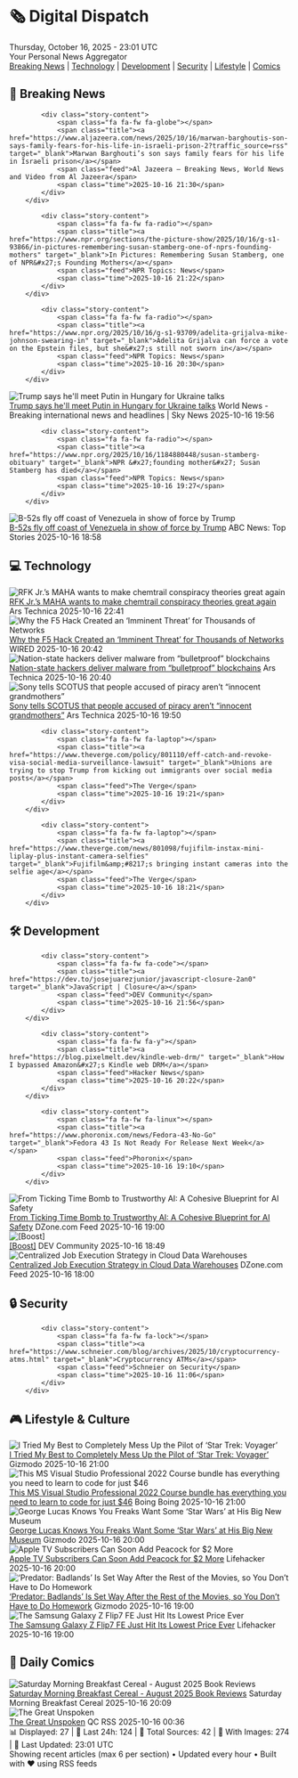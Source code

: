 <!-- Processing 54 RSS feeds at 2025-10-16 23:01:34 UTC -->
<!-- Processing: XKCD -->
<!-- Processing: Penny Arcade -->
<!-- Processing: Poorly Drawn Lines -->
<!-- Processing: Garfield -->
<!-- Processing: Dilbert -->
<!-- Processing: Cyanide & Happiness -->
<!-- Processing: Questionable Content -->
<!-- Processing: Girl Genius -->
<!-- Processing: Dinosaur Comics -->
<!-- Processing: CNN Top Stories -->
<!-- Processing: CNN Breaking News -->
<!-- Processing: NPR News -->
<!-- Processing: CBC News -->
<!-- Error processing https://rss.cbc.ca/lineup/topstories.xml: The read operation timed out -->
<!-- Processing: Reuters Top News -->
<!-- Processing: Reuters World News -->
<!-- Processing: Associated Press Breaking -->
<!-- Processing: Sky News World -->
<!-- Processing: Ars Technica -->
<!-- Processing: WIRED -->
<!-- Processing: Lobsters Python -->
<!-- Processing: Hacker News -->
<!-- Processing: StackOverflow Blog -->
<!-- Processing: Phoronix Linux News -->
<!-- Processing: GitLab Blog -->
<!-- Processing: DZone -->
<!-- Processing: Martin Fowler -->
<!-- Processing: Coding Horror -->
<!-- Processing: The Pragmatic Engineer -->
<!-- Processing: Boing Boing -->
<!-- Processing: Schneier on Security -->
<!-- Generated 5 new posts out of 30 feeds processed -->
<div class="newspaper-header">
    <h1 class="newspaper-title">🗞️ Digital Dispatch</h1>
    <div class="newspaper-date">Thursday, October 16, 2025 - 23:01 UTC</div>
    <div class="newspaper-subtitle">Your Personal News Aggregator</div>
</div>

<div class="newspaper-nav">
    <a href="#breaking">Breaking News</a> |
    <a href="#tech">Technology</a> |
    <a href="#dev">Development</a> |
    <a href="#security">Security</a> |
    <a href="#lifestyle">Lifestyle</a> |
    <a href="#webcomics">Comics</a>
</div>

<div class="news-section breaking-news" id="breaking">
<h2 class="section-header">🚨 Breaking News</h2>
<div class="stories-container">
<div class="story">
            
            <div class="story-content">
                <span class="fa fa-fw fa-globe"></span>
                <span class="title"><a href="https://www.aljazeera.com/news/2025/10/16/marwan-barghoutis-son-says-family-fears-for-his-life-in-israeli-prison-2?traffic_source=rss" target="_blank">Marwan Barghouti’s son says family fears for his life in Israeli prison</a></span>
                <span class="feed">Al Jazeera – Breaking News, World News and Video from Al Jazeera</span>
                <span class="time">2025-10-16 21:30</span>
            </div>
        </div>
<div class="story">
            
            <div class="story-content">
                <span class="fa fa-fw fa-radio"></span>
                <span class="title"><a href="https://www.npr.org/sections/the-picture-show/2025/10/16/g-s1-93866/in-pictures-remembering-susan-stamberg-one-of-nprs-founding-mothers" target="_blank">In Pictures: Remembering Susan Stamberg, one of NPR&#x27;s Founding Mothers</a></span>
                <span class="feed">NPR Topics: News</span>
                <span class="time">2025-10-16 21:22</span>
            </div>
        </div>
<div class="story">
            
            <div class="story-content">
                <span class="fa fa-fw fa-radio"></span>
                <span class="title"><a href="https://www.npr.org/2025/10/16/g-s1-93709/adelita-grijalva-mike-johnson-swearing-in" target="_blank">Adelita Grijalva can force a vote on the Epstein files, but she&#x27;s still not sworn in</a></span>
                <span class="feed">NPR Topics: News</span>
                <span class="time">2025-10-16 20:30</span>
            </div>
        </div>
<div class="story">
            <img src="https://e3.365dm.com/25/08/1920x1080/skynews-trump-putin-alaska_6992429.jpg?20250816091711" alt="Trump says he&#x27;ll meet Putin in Hungary for Ukraine talks" class="story-image" loading="lazy" onerror="this.style.display='none'">
            <div class="story-content">
                <span class="fa fa-fw fa-satellite"></span>
                <span class="title"><a href="https://news.sky.com/story/trump-says-hell-meet-putin-in-hungary-for-ukraine-talks-after-productive-call-13451362" target="_blank">Trump says he&#x27;ll meet Putin in Hungary for Ukraine talks</a></span>
                <span class="feed">World News - Breaking international news and headlines | Sky News</span>
                <span class="time">2025-10-16 19:56</span>
            </div>
        </div>
<div class="story">
            
            <div class="story-content">
                <span class="fa fa-fw fa-radio"></span>
                <span class="title"><a href="https://www.npr.org/2025/10/16/1184880448/susan-stamberg-obituary" target="_blank">NPR &#x27;founding mother&#x27; Susan Stamberg has died</a></span>
                <span class="feed">NPR Topics: News</span>
                <span class="time">2025-10-16 19:27</span>
            </div>
        </div>
<div class="story">
            <img src="https://s.abcnews.com/images/US/b-52-1-ht-gmh-251016_1760640085697_hpMain_4x3t_384.jpg" alt="B-52s fly off coast of Venezuela in show of force by Trump" class="story-image" loading="lazy" onerror="this.style.display='none'">
            <div class="story-content">
                <span class="fa fa-fw fa-tv"></span>
                <span class="title"><a href="https://abcnews.go.com/Politics/52s-fly-off-coast-venezuela-show-force-trump/story?id=126589822" target="_blank">B-52s fly off coast of Venezuela in show of force by Trump</a></span>
                <span class="feed">ABC News: Top Stories</span>
                <span class="time">2025-10-16 18:58</span>
            </div>
        </div>
</div>
</div>
<div class="news-section tech-news" id="tech">
<h2 class="section-header">💻 Technology</h2>
<div class="stories-container">
<div class="story">
            <img src="https://cdn.arstechnica.net/wp-content/uploads/2025/10/GettyImages-1182820491-500x500.jpg" alt="RFK Jr.’s MAHA wants to make chemtrail conspiracy theories great again" class="story-image" loading="lazy" onerror="this.style.display='none'">
            <div class="story-content">
                <span class="fa fa-fw fa-cog"></span>
                <span class="title"><a href="https://arstechnica.com/health/2025/10/rfk-jr-s-maha-wants-to-make-chemtrail-conspiracy-theories-great-again/" target="_blank">RFK Jr.’s MAHA wants to make chemtrail conspiracy theories great again</a></span>
                <span class="feed">Ars Technica</span>
                <span class="time">2025-10-16 22:41</span>
            </div>
        </div>
<div class="story">
            <img src="https://media.wired.com/photos/68f1155b7fe66c9366128ec2/master/pass/GettyImages-2226652563.jpg" alt="Why the F5 Hack Created an ‘Imminent Threat’ for Thousands of Networks" class="story-image" loading="lazy" onerror="this.style.display='none'">
            <div class="story-content">
                <span class="fa fa-fw fa-bolt"></span>
                <span class="title"><a href="https://www.wired.com/story/f5-hack-networking-software-big-ip/" target="_blank">Why the F5 Hack Created an ‘Imminent Threat’ for Thousands of Networks</a></span>
                <span class="feed">WIRED</span>
                <span class="time">2025-10-16 20:42</span>
            </div>
        </div>
<div class="story">
            <img src="https://cdn.arstechnica.net/wp-content/uploads/2025/05/malware-threat-500x500.jpg" alt="Nation-state hackers deliver malware from “bulletproof” blockchains" class="story-image" loading="lazy" onerror="this.style.display='none'">
            <div class="story-content">
                <span class="fa fa-fw fa-cog"></span>
                <span class="title"><a href="https://arstechnica.com/security/2025/10/hackers-bullet-proof-hosts-deliver-malware-from-blockchains/" target="_blank">Nation-state hackers deliver malware from “bulletproof” blockchains</a></span>
                <span class="feed">Ars Technica</span>
                <span class="time">2025-10-16 20:40</span>
            </div>
        </div>
<div class="story">
            <img src="https://cdn.arstechnica.net/wp-content/uploads/2024/02/music-pirate-500x500-1732568013.jpg" alt="Sony tells SCOTUS that people accused of piracy aren’t “innocent grandmothers”" class="story-image" loading="lazy" onerror="this.style.display='none'">
            <div class="story-content">
                <span class="fa fa-fw fa-cog"></span>
                <span class="title"><a href="https://arstechnica.com/tech-policy/2025/10/sony-tells-scotus-that-people-accused-of-piracy-arent-innocent-grandmothers/" target="_blank">Sony tells SCOTUS that people accused of piracy aren’t “innocent grandmothers”</a></span>
                <span class="feed">Ars Technica</span>
                <span class="time">2025-10-16 19:50</span>
            </div>
        </div>
<div class="story">
            
            <div class="story-content">
                <span class="fa fa-fw fa-laptop"></span>
                <span class="title"><a href="https://www.theverge.com/policy/801110/eff-catch-and-revoke-visa-social-media-surveillance-lawsuit" target="_blank">Unions are trying to stop Trump from kicking out immigrants over social media posts</a></span>
                <span class="feed">The Verge</span>
                <span class="time">2025-10-16 19:21</span>
            </div>
        </div>
<div class="story">
            
            <div class="story-content">
                <span class="fa fa-fw fa-laptop"></span>
                <span class="title"><a href="https://www.theverge.com/news/801098/fujifilm-instax-mini-liplay-plus-instant-camera-selfies" target="_blank">Fujifilm&amp;#8217;s bringing instant cameras into the selfie age</a></span>
                <span class="feed">The Verge</span>
                <span class="time">2025-10-16 18:21</span>
            </div>
        </div>
</div>
</div>
<div class="news-section dev-news" id="dev">
<h2 class="section-header">🛠️ Development</h2>
<div class="stories-container">
<div class="story">
            
            <div class="story-content">
                <span class="fa fa-fw fa-code"></span>
                <span class="title"><a href="https://dev.to/josejuarezjunior/javascript-closure-2an0" target="_blank">JavaScript | Closure</a></span>
                <span class="feed">DEV Community</span>
                <span class="time">2025-10-16 21:56</span>
            </div>
        </div>
<div class="story">
            
            <div class="story-content">
                <span class="fa fa-fw fa-y"></span>
                <span class="title"><a href="https://blog.pixelmelt.dev/kindle-web-drm/" target="_blank">How I bypassed Amazon&#x27;s Kindle web DRM</a></span>
                <span class="feed">Hacker News</span>
                <span class="time">2025-10-16 20:22</span>
            </div>
        </div>
<div class="story">
            
            <div class="story-content">
                <span class="fa fa-fw fa-linux"></span>
                <span class="title"><a href="https://www.phoronix.com/news/Fedora-43-No-Go" target="_blank">Fedora 43 Is Not Ready For Release Next Week</a></span>
                <span class="feed">Phoronix</span>
                <span class="time">2025-10-16 19:10</span>
            </div>
        </div>
<div class="story">
            <img src="https://dz2cdn1.dzone.com/thumbnail?fid=18700894&w=600" alt="From Ticking Time Bomb to Trustworthy AI: A Cohesive Blueprint for AI Safety" class="story-image" loading="lazy" onerror="this.style.display='none'">
            <div class="story-content">
                <span class="fa fa-fw fa-newspaper"></span>
                <span class="title"><a href="https://dzone.com/articles/ai-agent-safety-blueprint-trustworthy-ai" target="_blank">From Ticking Time Bomb to Trustworthy AI: A Cohesive Blueprint for AI Safety</a></span>
                <span class="feed">DZone.com Feed</span>
                <span class="time">2025-10-16 19:00</span>
            </div>
        </div>
<div class="story">
            <img src="https://media2.dev.to/dynamic/image/width=800%2Cheight=%2Cfit=scale-down%2Cgravity=auto%2Cformat=auto/https%3A%2F%2Fdev-to-uploads.s3.amazonaws.com%2Fuploads%2Fuser%2Fprofile_image%2F2900392%2F78ad1723-16ab-4e46-b39c-7f3feb416d23.jpg" alt="[Boost]" class="story-image" loading="lazy" onerror="this.style.display='none'">
            <div class="story-content">
                <span class="fa fa-fw fa-code"></span>
                <span class="title"><a href="https://dev.to/rshivakumar/-9b" target="_blank">[Boost]</a></span>
                <span class="feed">DEV Community</span>
                <span class="time">2025-10-16 18:49</span>
            </div>
        </div>
<div class="story">
            <img src="https://dz2cdn1.dzone.com/thumbnail?fid=18700874&w=600" alt="Centralized Job Execution Strategy in Cloud Data Warehouses" class="story-image" loading="lazy" onerror="this.style.display='none'">
            <div class="story-content">
                <span class="fa fa-fw fa-newspaper"></span>
                <span class="title"><a href="https://dzone.com/articles/centralized-job-execution-strategy-in-cloud-data-w-1" target="_blank">Centralized Job Execution Strategy in Cloud Data Warehouses</a></span>
                <span class="feed">DZone.com Feed</span>
                <span class="time">2025-10-16 18:00</span>
            </div>
        </div>
</div>
</div>
<div class="news-section security-news" id="security">
<h2 class="section-header">🔒 Security</h2>
<div class="stories-container">
<div class="story">
            
            <div class="story-content">
                <span class="fa fa-fw fa-lock"></span>
                <span class="title"><a href="https://www.schneier.com/blog/archives/2025/10/cryptocurrency-atms.html" target="_blank">Cryptocurrency ATMs</a></span>
                <span class="feed">Schneier on Security</span>
                <span class="time">2025-10-16 11:06</span>
            </div>
        </div>
</div>
</div>
<div class="news-section lifestyle-news" id="lifestyle">
<h2 class="section-header">🎮 Lifestyle & Culture</h2>
<div class="stories-container">
<div class="story">
            <img src="https://gizmodo.com/app/uploads/2025/10/star-trek-voyager-across-the-unknown-demo-impressions-1280x853.jpg" alt="I Tried My Best to Completely Mess Up the Pilot of ‘Star Trek: Voyager’" class="story-image" loading="lazy" onerror="this.style.display='none'">
            <div class="story-content">
                <span class="fa fa-fw fa-computer"></span>
                <span class="title"><a href="https://gizmodo.com/star-trek-voyager-across-the-unknown-demo-impressions-2000673198" target="_blank">I Tried My Best to Completely Mess Up the Pilot of ‘Star Trek: Voyager’</a></span>
                <span class="feed">Gizmodo</span>
                <span class="time">2025-10-16 21:00</span>
            </div>
        </div>
<div class="story">
            <img src="https://i0.wp.com/boingboing.net/wp-content/uploads/2025/10/Microsoft-Visual-Studio-Professional-2022.jpg?fit=1200%2C800&amp;quality=60&amp;ssl=1" alt="This MS Visual Studio Professional 2022 Course bundle has everything you need to learn to code for just $46" class="story-image" loading="lazy" onerror="this.style.display='none'">
            <div class="story-content">
                <span class="fa fa-fw fa-arrow-right"></span>
                <span class="title"><a href="https://boingboing.net/2025/10/16/this-ms-visual-studio-professional-2022-course-bundle-has-everything-you-need-to-learn-to-code-for-just-46.html" target="_blank">This MS Visual Studio Professional 2022 Course bundle has everything you need to learn to code for just $46</a></span>
                <span class="feed">Boing Boing</span>
                <span class="time">2025-10-16 21:00</span>
            </div>
        </div>
<div class="story">
            <img src="https://gizmodo.com/app/uploads/2025/10/Lucas-1280x853.jpg" alt="George Lucas Knows You Freaks Want Some ‘Star Wars’ at His Big New Museum" class="story-image" loading="lazy" onerror="this.style.display='none'">
            <div class="story-content">
                <span class="fa fa-fw fa-computer"></span>
                <span class="title"><a href="https://gizmodo.com/george-lucas-museum-star-wars-exhibit-2000673235" target="_blank">George Lucas Knows You Freaks Want Some ‘Star Wars’ at His Big New Museum</a></span>
                <span class="feed">Gizmodo</span>
                <span class="time">2025-10-16 20:00</span>
            </div>
        </div>
<div class="story">
            <img src="https://lifehacker.com/imagery/articles/01K7Q6SJMCKM035G4ZFZA375R2/hero-image.jpg" alt="Apple TV Subscribers Can Soon Add Peacock for $2 More" class="story-image" loading="lazy" onerror="this.style.display='none'">
            <div class="story-content">
                <span class="fa fa-fw fa-life-ring"></span>
                <span class="title"><a href="https://lifehacker.com/entertainment/apple-tv-peacock-bundle-offer?utm_medium=RSS" target="_blank">Apple TV Subscribers Can Soon Add Peacock for $2 More</a></span>
                <span class="feed">Lifehacker</span>
                <span class="time">2025-10-16 20:00</span>
            </div>
        </div>
<div class="story">
            <img src="https://gizmodo.com/app/uploads/2025/10/predator-badlands-20th-century-1280x854.jpg" alt="‘Predator: Badlands’ Is Set Way After the Rest of the Movies, so You Don’t Have to Do Homework" class="story-image" loading="lazy" onerror="this.style.display='none'">
            <div class="story-content">
                <span class="fa fa-fw fa-computer"></span>
                <span class="title"><a href="https://gizmodo.com/predator-badlands-is-set-way-after-the-rest-of-the-movies-so-you-dont-have-to-do-homework-2000673223" target="_blank">‘Predator: Badlands’ Is Set Way After the Rest of the Movies, so You Don’t Have to Do Homework</a></span>
                <span class="feed">Gizmodo</span>
                <span class="time">2025-10-16 19:00</span>
            </div>
        </div>
<div class="story">
            <img src="https://lifehacker.com/imagery/articles/01K7Q4BQTGE1CH3N3HYK6HKF45/hero-image.png" alt="The Samsung Galaxy Z Flip7 FE Just Hit Its Lowest Price Ever" class="story-image" loading="lazy" onerror="this.style.display='none'">
            <div class="story-content">
                <span class="fa fa-fw fa-life-ring"></span>
                <span class="title"><a href="https://lifehacker.com/tech/samsung-galaxy-z-flip-7-fe-sale?utm_medium=RSS" target="_blank">The Samsung Galaxy Z Flip7 FE Just Hit Its Lowest Price Ever</a></span>
                <span class="feed">Lifehacker</span>
                <span class="time">2025-10-16 19:00</span>
            </div>
        </div>
</div>
</div>
<div class="news-section webcomics-section" id="webcomics">
<h2 class="section-header">🎨 Daily Comics</h2>
<div class="stories-container">
<div class="story">
            <img src="https://www.smbc-comics.com/comics/1760645300-202510br.png" alt="Saturday Morning Breakfast Cereal - August 2025 Book Reviews" class="story-image" loading="lazy" onerror="this.style.display='none'">
            <div class="story-content">
                <span class="fa fa-fw fa-smile"></span>
                <span class="title"><a href="https://www.smbc-comics.com/comic/august-2025-book-reviews" target="_blank">Saturday Morning Breakfast Cereal - August 2025 Book Reviews</a></span>
                <span class="feed">Saturday Morning Breakfast Cereal</span>
                <span class="time">2025-10-16 20:09</span>
            </div>
        </div>
<div class="story">
            <img src="http://www.questionablecontent.net/comics/5680.png" alt="The Great Unspoken" class="story-image" loading="lazy" onerror="this.style.display='none'">
            <div class="story-content">
                <span class="fa fa-fw fa-music"></span>
                <span class="title"><a href="http://questionablecontent.net/view.php?comic=5680" target="_blank">The Great Unspoken</a></span>
                <span class="feed">QC RSS</span>
                <span class="time">2025-10-16 00:36</span>
            </div>
        </div>
</div>
</div>

<div class="newspaper-footer">
    <div class="stats">
        📊 Displayed: 27 | 📅 Last 24h: 124 | 📡 Total Sources: 42 | 📸 With Images: 274 |
        🔄 Last Updated: 23:01 UTC
    </div>
    <div class="footer-note">
        Showing recent articles (max 6 per section) • Updated every hour • Built with ❤️ using RSS feeds
    </div>
</div>
